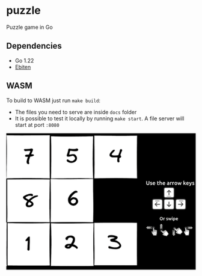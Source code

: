 # puzzle

Puzzle game in Go

## Dependencies
- Go 1.22
- [Ebiten](https://github.com/hajimehoshi/ebiten/v2)


## WASM

To build to WASM just run `make build`:

- The files you need to serve are inside `docs` folder
- It is possible to test it locally by running `make start`. A file server will start at port `:8080`

![Game image](game.jpeg)
